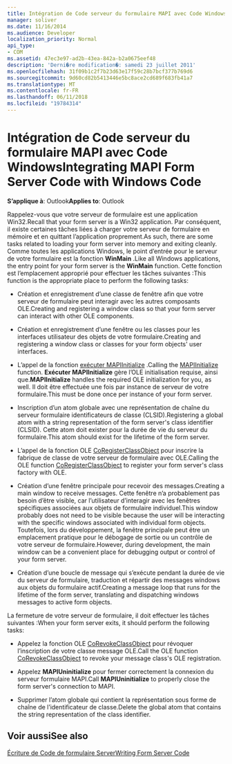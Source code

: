 ```yaml
---
title: Intégration de Code serveur du formulaire MAPI avec Code Windows
manager: soliver
ms.date: 11/16/2014
ms.audience: Developer
localization_priority: Normal
api_type:
- COM
ms.assetid: 47ec3e97-ad2b-43ea-842a-b2a0675eef48
description: 'Derni�re modification�: samedi 23 juillet 2011'
ms.openlocfilehash: 31f09b1c2f7b23d63e17f59c28b7bcf377b769d6
ms.sourcegitcommit: 9d60cd82b5413446e5bc8ace2cd689f683fb41a7
ms.translationtype: MT
ms.contentlocale: fr-FR
ms.lasthandoff: 06/11/2018
ms.locfileid: "19784314"
---
```

# <a name="integrating-mapi-form-server-code-with-windows-code"></a><span data-ttu-id="eb0fb-103">Intégration de Code serveur du formulaire MAPI avec Code Windows</span><span class="sxs-lookup"><span data-stu-id="eb0fb-103">Integrating MAPI Form Server Code with Windows Code</span></span>

  
  
<span data-ttu-id="eb0fb-104">**S’applique à**: Outlook</span><span class="sxs-lookup"><span data-stu-id="eb0fb-104">**Applies to**: Outlook</span></span> 
  
<span data-ttu-id="eb0fb-105">Rappelez-vous que votre serveur de formulaire est une application Win32.</span><span class="sxs-lookup"><span data-stu-id="eb0fb-105">Recall that your form server is a Win32 application.</span></span> <span data-ttu-id="eb0fb-106">Par conséquent, il existe certaines tâches liées à charger votre serveur de formulaire en mémoire et en quittant l’application proprement.</span><span class="sxs-lookup"><span data-stu-id="eb0fb-106">As such, there are some tasks related to loading your form server into memory and exiting cleanly.</span></span> <span data-ttu-id="eb0fb-107">Comme toutes les applications Windows, le point d’entrée pour le serveur de votre formulaire est la fonction **WinMain** .</span><span class="sxs-lookup"><span data-stu-id="eb0fb-107">Like all Windows applications, the entry point for your form server is the **WinMain** function.</span></span> <span data-ttu-id="eb0fb-108">Cette fonction est l’emplacement approprié pour effectuer les tâches suivantes :</span><span class="sxs-lookup"><span data-stu-id="eb0fb-108">This function is the appropriate place to perform the following tasks:</span></span> 
  
- <span data-ttu-id="eb0fb-109">Création et enregistrement d’une classe de fenêtre afin que votre serveur de formulaire peut interagir avec les autres composants OLE.</span><span class="sxs-lookup"><span data-stu-id="eb0fb-109">Creating and registering a window class so that your form server can interact with other OLE components.</span></span>
    
- <span data-ttu-id="eb0fb-110">Création et enregistrement d’une fenêtre ou les classes pour les interfaces utilisateur des objets de votre formulaire.</span><span class="sxs-lookup"><span data-stu-id="eb0fb-110">Creating and registering a window class or classes for your form objects' user interfaces.</span></span>
    
- <span data-ttu-id="eb0fb-111">L’appel de la fonction [exécuter MAPIInitialize](mapiinitialize.md) .</span><span class="sxs-lookup"><span data-stu-id="eb0fb-111">Calling the [MAPIInitialize](mapiinitialize.md) function.</span></span> <span data-ttu-id="eb0fb-112">**Exécuter MAPIInitialize** gère l’OLE initialisation requise, ainsi que.</span><span class="sxs-lookup"><span data-stu-id="eb0fb-112">**MAPIInitialize** handles the required OLE initialization for you, as well.</span></span> <span data-ttu-id="eb0fb-113">Il doit être effectuée une fois par instance de serveur de votre formulaire.</span><span class="sxs-lookup"><span data-stu-id="eb0fb-113">This must be done once per instance of your form server.</span></span> 
    
- <span data-ttu-id="eb0fb-114">Inscription d’un atom globale avec une représentation de chaîne du serveur formulaire identificateurs de classe (CLSID).</span><span class="sxs-lookup"><span data-stu-id="eb0fb-114">Registering a global atom with a string representation of the form server's class identifier (CLSID).</span></span> <span data-ttu-id="eb0fb-115">Cette atom doit exister pour la durée de vie du serveur du formulaire.</span><span class="sxs-lookup"><span data-stu-id="eb0fb-115">This atom should exist for the lifetime of the form server.</span></span>
    
- <span data-ttu-id="eb0fb-116">L’appel de la fonction OLE [CoRegisterClassObject](http://msdn.microsoft.com/en-us/library/ms693407.aspx) pour inscrire la fabrique de classe de votre serveur de formulaire avec OLE.</span><span class="sxs-lookup"><span data-stu-id="eb0fb-116">Calling the OLE function [CoRegisterClassObject](http://msdn.microsoft.com/en-us/library/ms693407.aspx) to register your form server's class factory with OLE.</span></span> 
    
- <span data-ttu-id="eb0fb-117">Création d’une fenêtre principale pour recevoir des messages.</span><span class="sxs-lookup"><span data-stu-id="eb0fb-117">Creating a main window to receive messages.</span></span> <span data-ttu-id="eb0fb-118">Cette fenêtre n’a probablement pas besoin d’être visible, car l’utilisateur d’interagir avec les fenêtres spécifiques associées aux objets de formulaire individuel.</span><span class="sxs-lookup"><span data-stu-id="eb0fb-118">This window probably does not need to be visible because the user will be interacting with the specific windows associated with individual form objects.</span></span> <span data-ttu-id="eb0fb-119">Toutefois, lors du développement, la fenêtre principale peut être un emplacement pratique pour le débogage de sortie ou un contrôle de votre serveur de formulaire.</span><span class="sxs-lookup"><span data-stu-id="eb0fb-119">However, during development, the main window can be a convenient place for debugging output or control of your form server.</span></span>
    
- <span data-ttu-id="eb0fb-120">Création d’une boucle de message qui s’exécute pendant la durée de vie du serveur de formulaire, traduction et répartir des messages windows aux objets du formulaire actif.</span><span class="sxs-lookup"><span data-stu-id="eb0fb-120">Creating a message loop that runs for the lifetime of the form server, translating and dispatching windows messages to active form objects.</span></span>
    
<span data-ttu-id="eb0fb-121">La fermeture de votre serveur de formulaire, il doit effectuer les tâches suivantes :</span><span class="sxs-lookup"><span data-stu-id="eb0fb-121">When your form server exits, it should perform the following tasks:</span></span>
  
- <span data-ttu-id="eb0fb-122">Appelez la fonction OLE [CoRevokeClassObject](http://msdn.microsoft.com/en-us/library/ms688650%28VS.85%29.aspx) pour révoquer l’inscription de votre classe message OLE.</span><span class="sxs-lookup"><span data-stu-id="eb0fb-122">Call the OLE function [CoRevokeClassObject](http://msdn.microsoft.com/en-us/library/ms688650%28VS.85%29.aspx) to revoke your message class's OLE registration.</span></span> 
    
- <span data-ttu-id="eb0fb-123">Appelez **MAPIUninitialize** pour fermer correctement la connexion du serveur formulaire MAPI.</span><span class="sxs-lookup"><span data-stu-id="eb0fb-123">Call **MAPIUninitialize** to properly close the form server's connection to MAPI.</span></span> 
    
- <span data-ttu-id="eb0fb-124">Supprimer l’atom globale qui contient la représentation sous forme de chaîne de l’identificateur de classe.</span><span class="sxs-lookup"><span data-stu-id="eb0fb-124">Delete the global atom that contains the string representation of the class identifier.</span></span>
    
## <a name="see-also"></a><span data-ttu-id="eb0fb-125">Voir aussi</span><span class="sxs-lookup"><span data-stu-id="eb0fb-125">See also</span></span>



[<span data-ttu-id="eb0fb-126">Écriture de Code de formulaire Server</span><span class="sxs-lookup"><span data-stu-id="eb0fb-126">Writing Form Server Code</span></span>](writing-form-server-code.md)

